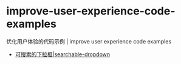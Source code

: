 # improve-user-experience-code-examples
优化用户体验的代码示例 | improve user experience code examples

- [可搜索的下拉框|searchable-dropdown](./searchable-dropdown)
